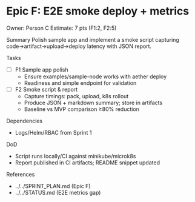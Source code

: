 # Epic F: E2E smoke deploy + metrics
Owner: Person C
Estimate: 7 pts (F1:2, F2:5)

Summary
Polish sample app and implement a smoke script capturing code→artifact→upload→deploy latency with JSON report.

Tasks
- [ ] F1 Sample app polish
  - Ensure examples/sample-node works with aether deploy
  - Readiness and simple endpoint for validation
- [ ] F2 Smoke script & report
  - Capture timings: pack, upload, k8s rollout
  - Produce JSON + markdown summary; store in artifacts
  - Baseline vs MVP comparison ≥80% reduction

Dependencies
- Logs/Helm/RBAC from Sprint 1

DoD
- Script runs locally/CI against minikube/microk8s
- Report published in CI artifacts; README snippet updated

References
- ../../SPRINT_PLAN.md (Epic F)
- ../../STATUS.md (E2E metrics gap)
